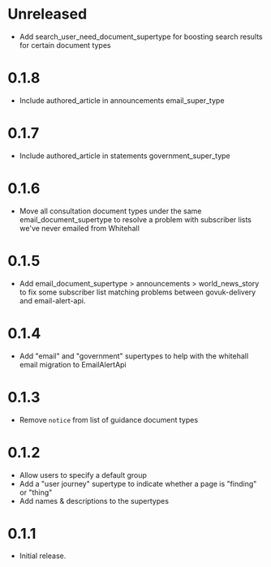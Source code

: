 # Unreleased

* Add search_user_need_document_supertype for boosting search results for certain document types

# 0.1.8

* Include authored_article in announcements email_super_type

# 0.1.7

* Include authored_article in statements government_super_type

# 0.1.6

* Move all consultation document types under the same email_document_supertype
to resolve a problem with subscriber lists we've never emailed from Whitehall

# 0.1.5

* Add email_document_supertype > announcements > world_news_story to fix some
subscriber list matching problems between govuk-delivery and email-alert-api.

# 0.1.4

* Add "email" and "government" supertypes to help with the whitehall email migration to EmailAlertApi

# 0.1.3

* Remove `notice` from list of guidance document types

# 0.1.2

* Allow users to specify a default group
* Add a "user journey" supertype to indicate whether a page is "finding" or "thing"
* Add names & descriptions to the supertypes

# 0.1.1

* Initial release.
